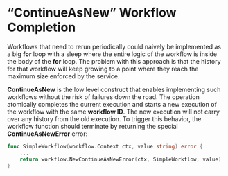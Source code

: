 # “ContinueAsNew” Workflow Completion

Workflows that need to rerun periodically could naively be implemented as a big **for** loop with 
a sleep where the entire logic of the workflow is inside the body of the **for** loop. The problem 
with this approach is that the history for that workflow will keep growing to a point where they 
reach the maximum size enforced by the service.

**ContinueAsNew** is the low level construct that enables implementing such workflows without the 
risk of failures down the road. The operation atomically completes the current execution and starts
a new execution of the workflow with the same **workflow ID**. The new execution will not carry 
over any history from the old execution. To trigger this behavior, the workflow function should 
terminate by returning the special **ContinueAsNewError** error:

```go
func SimpleWorkflow(workflow.Context ctx, value string) error {
    ...
    return workflow.NewContinueAsNewError(ctx, SimpleWorkflow, value)
}
```
